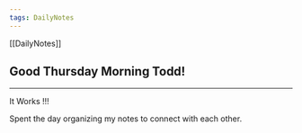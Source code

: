 ```yaml
---
tags: DailyNotes
---
```


[[DailyNotes]]

## Good  Thursday  Morning Todd!

----

It Works !!!

Spent the day organizing my notes to connect with each other.